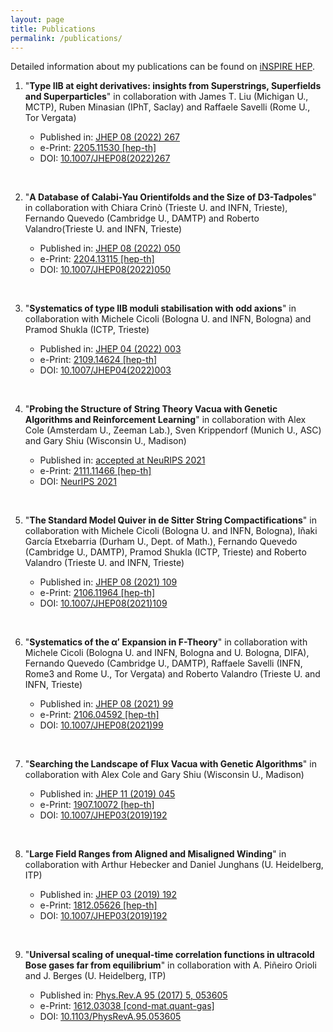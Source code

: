 ```yaml
---
layout: page
title: Publications
permalink: /publications/
---
```


Detailed information about my publications can be found on [iNSPIRE HEP](https://inspirehep.net/authors/1635387?ui-citation-summary=true).


1. "**Type IIB at eight derivatives: insights from Superstrings, Superfields and Superparticles**" in collaboration with James T. Liu (Michigan U., MCTP), Ruben Minasian (IPhT, Saclay) and Raffaele Savelli (Rome U., Tor Vergata)

    * Published in: [JHEP 08 (2022) 267](https://link.springer.com/article/10.1007/JHEP08(2022)267)
    * e-Print: [2205.11530 [hep-th]](https://arxiv.org/abs/2205.11530)
    * DOI: [10.1007/JHEP08(2022)267](https://link.springer.com/article/10.1007/JHEP08(2022)267)

    &nbsp;
    
2. "**A Database of Calabi-Yau Orientifolds and the Size of D3-Tadpoles**" in collaboration with Chiara Crinò (Trieste U. and INFN, Trieste), Fernando Quevedo (Cambridge U., DAMTP) and Roberto Valandro(Trieste U. and INFN, Trieste)

    * Published in: [JHEP 08 (2022) 050](https://link.springer.com/article/10.1007/JHEP08(2022)050)
    * e-Print: [2204.13115 [hep-th]](https://arxiv.org/abs/2204.13115)
    * DOI: [10.1007/JHEP08(2022)050](https://link.springer.com/article/10.1007/JHEP08(2022)050)

    &nbsp;
    
3. "**Systematics of type IIB moduli stabilisation with odd axions**" in collaboration with Michele Cicoli (Bologna U. and INFN, Bologna) and Pramod Shukla (ICTP, Trieste)

    * Published in: [JHEP 04 (2022) 003](https://link.springer.com/article/10.1007/JHEP04(2022)003)
    * e-Print: [2109.14624 [hep-th]](https://arxiv.org/abs/2109.14624)
    * DOI: [10.1007/JHEP04(2022)003](https://link.springer.com/article/10.1007/JHEP04(2022)003)

    &nbsp;

4. "**Probing the Structure of String Theory Vacua with Genetic Algorithms and Reinforcement Learning**" in collaboration with Alex Cole (Amsterdam U., Zeeman Lab.), Sven Krippendorf (Munich U., ASC) and Gary Shiu (Wisconsin U., Madison)

    * Published in: [accepted at NeuRIPS 2021](https://ml4physicalsciences.github.io/2021/)
    * e-Print: [2111.11466 [hep-th]](https://arxiv.org/abs/2111.11466)
    * DOI: [NeurIPS 2021](https://ml4physicalsciences.github.io/2021/files/NeurIPS_ML4PS_2021_137.pdf)

    &nbsp;

5. "**The Standard Model Quiver in de Sitter String Compactifications**" in collaboration with Michele Cicoli (Bologna U. and INFN, Bologna), Iñaki García Etxebarria (Durham U., Dept. of Math.), Fernando Quevedo (Cambridge U., DAMTP), Pramod Shukla (ICTP, Trieste) and Roberto Valandro (Trieste U. and INFN, Trieste)

    * Published in: [JHEP 08 (2021) 109](https://link.springer.com/article/10.1007%2FJHEP08%282021%29109)
    * e-Print: [2106.11964 [hep-th]](https://arxiv.org/abs/2106.11964)
    * DOI: [10.1007/JHEP08(2021)109](https://link.springer.com/article/10.1007%2FJHEP08%282021%29109)

    &nbsp;
    
6. "**Systematics of the α′ Expansion in F-Theory**" in collaboration with Michele Cicoli (Bologna U. and INFN, Bologna and U. Bologna, DIFA), Fernando Quevedo (Cambridge U., DAMTP), Raffaele Savelli (INFN, Rome3 and Rome U., Tor Vergata) and Roberto Valandro (Trieste U. and INFN, Trieste)

    * Published in: [JHEP 08 (2021) 99](https://link.springer.com/article/10.1007/JHEP08(2021)099)
    * e-Print: [2106.04592 [hep-th]](https://arxiv.org/abs/2106.04592)
    * DOI: [10.1007/JHEP08(2021)99](https://link.springer.com/article/10.1007/JHEP08(2021)099)

    &nbsp;
    
7. "**Searching the Landscape of Flux Vacua with Genetic Algorithms**" in collaboration with Alex Cole and Gary Shiu (Wisconsin U., Madison)

    * Published in: [JHEP 11 (2019) 045](https://link.springer.com/article/10.1007%2FJHEP11%282019%29045)
    * e-Print: [1907.10072 [hep-th]](https://arxiv.org/abs/1907.10072)
    * DOI: [10.1007/JHEP03(2019)192](https://link.springer.com/article/10.1007%2FJHEP11%282019%29045)

    &nbsp;
        
        
8. "**Large Field Ranges from Aligned and Misaligned Winding**" in collaboration with Arthur Hebecker and Daniel Junghans (U. Heidelberg, ITP)

    * Published in: [JHEP 03 (2019) 192](https://link.springer.com/article/10.1007/JHEP03(2019)192)
    * e-Print: [1812.05626 [hep-th]](https://arxiv.org/abs/1812.05626)
    * DOI: [10.1007/JHEP03(2019)192](https://link.springer.com/article/10.1007/JHEP03(2019)192)

    &nbsp;

9. "**Universal scaling of unequal-time correlation functions in ultracold Bose gases far from equilibrium**" in collaboration with A. Piñeiro Orioli and J. Berges (U. Heidelberg, ITP)

    * Published in: [Phys.Rev.A 95 (2017) 5, 053605](https://journals.aps.org/pra/abstract/10.1103/PhysRevA.95.053605)
    * e-Print: [1612.03038 [cond-mat.quant-gas]](https://arxiv.org/abs/1612.03038)
    * DOI: [10.1103/PhysRevA.95.053605](https://journals.aps.org/pra/abstract/10.1103/PhysRevA.95.053605)

    &nbsp;




